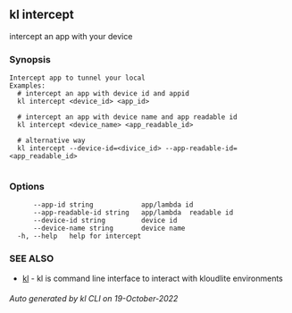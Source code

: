 ## kl intercept

intercept an app with your device

### Synopsis

```
Intercept app to tunnel your local
Examples:
  # intercept an app with device id and appid
  kl intercept <device_id> <app_id>

  # intercept an app with device name and app readable id
  kl intercept <device_name> <app_readable_id>

  # alternative way
  kl intercept --device-id=<divice_id> --app-readable-id=<app_readable_id>
	
```

### Options

```
      --app-id string            app/lambda id
      --app-readable-id string   app/lambda  readable id
      --device-id string         device id
      --device-name string       device name
  -h, --help   help for intercept
```

### SEE ALSO

* [kl](kl.md)  - kl is command line interface to interact with kloudlite environments

###### Auto generated by kl CLI on 19-October-2022
